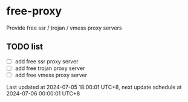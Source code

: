 
# free-proxy
Provide free ssr / trojan / vmess proxy servers


## TODO list
- [ ] add free ssr proxy server
- [ ] add free trojan proxy server
- [ ] add free vmess proxy server

Last updated at 2024-07-05 18:00:01 UTC+8, next update schedule at 2024-07-06 00:00:01 UTC+8

